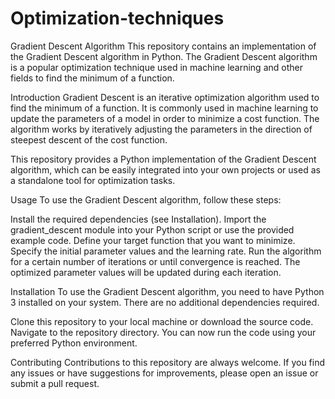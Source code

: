 # Optimization-techniques
Gradient Descent Algorithm
This repository contains an implementation of the Gradient Descent algorithm in Python. The Gradient Descent algorithm is a popular optimization technique used in machine learning and other fields to find the minimum of a function.

Introduction
Gradient Descent is an iterative optimization algorithm used to find the minimum of a function. It is commonly used in machine learning to update the parameters of a model in order to minimize a cost function. The algorithm works by iteratively adjusting the parameters in the direction of steepest descent of the cost function.

This repository provides a Python implementation of the Gradient Descent algorithm, which can be easily integrated into your own projects or used as a standalone tool for optimization tasks.

Usage
To use the Gradient Descent algorithm, follow these steps:

Install the required dependencies (see Installation).
Import the gradient_descent module into your Python script or use the provided example code.
Define your target function that you want to minimize.
Specify the initial parameter values and the learning rate.
Run the algorithm for a certain number of iterations or until convergence is reached.
The optimized parameter values will be updated during each iteration.

Installation
To use the Gradient Descent algorithm, you need to have Python 3 installed on your system. There are no additional dependencies required.

Clone this repository to your local machine or download the source code.
Navigate to the repository directory.
You can now run the code using your preferred Python environment.

Contributing
Contributions to this repository are always welcome. If you find any issues or have suggestions for improvements, please open an issue or submit a pull request.
